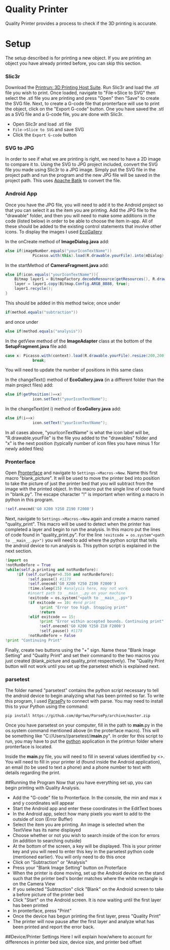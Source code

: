 # Quality Printer
Quality Printer provides a process to check if the 3D printing is accurate.
# Setup
The setup described is for printing a new object. If you are printing an object you have already printed before, you can skip this section.
### Slic3r
Download the [Printrun: 3D Printing Host Suite](http://www.pronterface.com/). Run Slic3r and load the .stl file you wish to print. Once loaded, navigate to "File->Slice to SVG" then select the .stl file you are printing and press "Open" then "Save" to create the SVG file. Next, to create a G-code file that pronterface will use to print the object, click on the "Export G-code" button. One you have saved the .stl as a SVG file and a G-code file, you are done with Slic3r.
* Open Slic3r and load .stl file
* ```File->Slice to SVG``` and save SVG
* Click the ```Export G-code``` button


### SVG to JPG
In order to see if what we are printing is right, we need to have a 2D image to compare it to. Using the SVG to JPG project included, convert the SVG file you made using Slic3r to a JPG image. Simply put the SVG file in the project path and run the program and the new JPG file will be saved in the project path. This uses [Apache Batik](https://xmlgraphics.apache.org/batik/using/transcoder.html) to convert the file.

### Android App
Once you have the JPG file, you will need to add it to the Android project so that you can select it as the item you are printing. Add the JPG file to the "drawable" folder, and then you will need to make some additions in the code (listed below) in order to be able to choose the item in-app. All of these should be added to the existing control statements that involve other icons. To display the images I used [EcoGallery](https://github.com/falnatsheh/EcoGallery)

In the onCreate method of **ImageDialog.java** add:
```Java
else if(imageNumber.equals("yourIconTextName"))
            Picasso.with(this).load(R.drawable.yourFile).into(mDialog);
```
In the startMethod of **CameraFragment.java** add:
```Java
else if(icon.equals("yourIconTextName")){
    Bitmap layer1 = BitmapFactory.decodeResource(getResources(), R.drawable.yourFile);
    layer = layer1.copy(Bitmap.Config.ARGB_8888, true);
    layer1.recycle();
}
```
This should be added in this method twice; once under
```Java
if(method.equals("subtraction"))
``` 
and once under 
```Java 
else if(method.equals("analysis"))
```
In the getView method of the **ImageAdapter** class at the bottom of the **SetupFragment.java** file add:
```Java
case x: Picasso.with(context).load(R.drawable.yourFile).resize(200,200).centerCrop().into(view);
            break;
```
You will need to update the number of positions in this same class

In the changeText() method of **EcoGallery.java** (in a different folder than the main project files) add:
```Java
else if(getPosition()==x)
            icon.setText("yourIconTextName");
```
In the changeText(int i) method of **EcoGallery.java** add:
```Java
else if(i==x)
            icon.setText("yourIconTextName");
```
In all cases above, "yourIconTextName" is what the icon label will be, "R.drawable.yourFile" is the file you added to the "drawables" folder and "x" is the next position (typically number of icon files you have minus 1 for newly added files)

### Pronterface
Open [Pronterface](www.pronterface.com) and navigate to ```Settings->Macros->New```. Name this first macro "blank_picture". It will be used to move the printer bed into position to take the picture of just the printer bed that you will subtract from the image with the printed object. In this macro put the single line of code found in "blank.py". The escape character "!" is important when writing a macro in python in this program.
```python
!self.onecmd('G0 X200 Y250 Z190 F2000')
```
Next, navigate to ```Settings->Macros->New``` again and create a macro named "quality_print". This macro will be used to detect when the printer has completed a layer and begin to run the analysis. In this macro put the lines of code found in "quality_print.py". For the line ```!exitcode = os.system"<path to __main__.py>")``` you will need to add where the python script that tells the android device to run analysis is. This python script is explained in the next section.
```python
!import os
!notRunBefore = True
!while(self.p.printing and notRunBefore):
     !if (self.curlayer>0.350 and notRunBefore):
          !self.pause() #1179
          !self.onecmd('G0 X200 Y250 Z190 F2000')
          !time.sleep(15) #analysis here, may not work
          #insert path to __main__.py on your machine
          !exitcode = os.system("<path to __main__.py>")
          !if exitcode == 10: #end print
               !print "Error too high. Stopping print"
               !return
          !elif exitcode == 15:
               !print "Error within accepted bounds. Continuing print"
               !self.onecmd('G0 X200 Y250 Z10 F2000')
               !self.pause() #1179
          !notRunBefore = False
!print "Continuing Print"
```
Finally, create two buttons using the "+" sign. Name these "Blank Image Setting" and "Quality Print" and set their command to the two macros you just created (blank_picture and quality_print respectively). The "Quality Print button will not work until you set up the parsetest which is explained next.
### parsetest
The folder named "parsetest" contains the python script necessary to tell the android device to begin analyzing what has been printed so far. To write this program, I used [ParsePy](https://github.com/dgrtwo/ParsePy) to connect with parse. You may need to install this to your Python using the command:

```pip install https://github.com/dgrtwo/ParsePy/archive/master.zip```

Once you have parsetest on your computer, fill in the path to __main__.py in the os.system command mentioned above (in the proterface macro). This will be something like "C://Users//parsetest//__main__.py". In order for this script to run, you may have to put the [python](https://www.python.org/downloads/release/python-343/) application in the printrun folder where pronterface is located.

Inside the __main__.py file, you will need to fill in several values identified by <>. You will need to fill in your printer id (found inside the Android application), an email (to be used to text a phone) and a phone number to text with details regarding the print.

##Running the Program
Now that you have everything set up, you can begin printing with Quality Analysis.
* Add the "G-code" file to Pronterface. In the console, the min and max x and y coordinates will appear
* Start the Android app and enter these coordinates in the EditText boxes
* In the Android app, select how many pixels you want to add to the outside of icon (Error Buffer)
* Select the item you are printing. An image is selected when the TextView has its name displayed
* Choose whether or not you wish to search inside of the icon for errors (in addition to searching outside)
* At the bottom of the screen, a key will be displayed. This is your printer key and you will need to enter this key in the parsetest python code (mentioned earlier). You will only need to do this once
* Click on "Subtraction" or "Analysis"
* Press your "Blank Image Setting" button on Proterface
* When the printer is done moving, set up the Android device on the stand such that the printer bed's border matches where the white rectangle is on the Camera View
* If you selected "Subtraction" click "Blank" on the Android screen to take a before picture of the printer bed
* Click "Start" on the Android screen. It is now waiting until the first layer has been printed
* In pronterface, press "Print"
* Once the device has begun printing the first layer, press "Quality Print"
* The printer will now pause after the first layer and analyze what has been printed and report the error back.

##Device/Printer Settings
Here I will explain how/where to account for differences in printer bed size, device size, and printer bed offset
